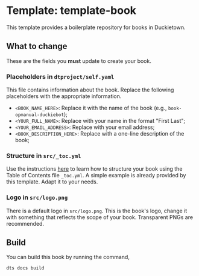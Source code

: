 # Template: template-book

This template provides a boilerplate repository for books in Duckietown.


## What to change

These are the fields you **must** update to create your book.


### Placeholders in `dtproject/self.yaml`

This file contains information about the book.
Replace the following placeholders with the appropriate information.

- `<BOOK_NAME_HERE>`: Replace it with the name of the book (e.g., `book-opmanual-duckiebot`);
- `<YOUR_FULL_NAME>`: Replace with your name in the format "First Last";
- `<YOUR_EMAIL_ADDRESS>`: Replace with your email address;
- `<BOOK_DESCRIPTION_HERE>`: Replace with a one-line description of the book;


### Structure in `src/_toc.yml`

Use the instructions [here](https://jupyterbook.org/en/stable/structure/toc.html#structure-of-a-book)
to learn how to structure your book using the Table of Contents file `_toc.yml`.
A simple example is already provided by this template. Adapt it to your needs.


### Logo in `src/logo.png`

There is a default logo in `src/logo.png`. This is the book's logo, change it with something that
reflects the scope of your book. Transparent PNGs are recommended.


## Build

You can build this book by running the command,

```shell
dts docs build
```
